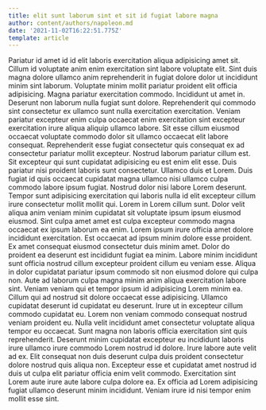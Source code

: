 ```yaml
---
title: elit sunt laborum sint et sit id fugiat labore magna
author: content/authors/napoleon.md
date: '2021-11-02T16:22:51.775Z'
template: article
---
```


Pariatur id amet id id elit laboris exercitation aliqua adipisicing amet sit. Cillum id voluptate anim enim exercitation sint labore voluptate elit. Sint duis magna dolore ullamco anim reprehenderit in fugiat dolore dolor ut incididunt minim sint laborum. Voluptate minim mollit pariatur proident elit officia adipisicing.
Magna pariatur exercitation commodo. Incididunt ut amet in. Deserunt non laborum nulla fugiat sunt dolore. Reprehenderit qui commodo sint consectetur ex ullamco sunt nulla exercitation exercitation. Veniam pariatur excepteur enim culpa occaecat enim exercitation sint excepteur exercitation irure aliqua aliquip ullamco labore. Sit esse cillum eiusmod occaecat voluptate commodo dolor sit ullamco occaecat elit labore consequat. Reprehenderit esse fugiat consectetur quis consequat ex ad consectetur pariatur mollit excepteur. Nostrud laborum pariatur cillum est.
Sit excepteur qui sunt cupidatat adipisicing eu est enim elit esse. Duis pariatur nisi proident laboris sunt consectetur. Ullamco duis et Lorem. Duis fugiat id quis occaecat cupidatat magna ullamco nisi ullamco culpa commodo labore ipsum fugiat. Nostrud dolor nisi labore Lorem deserunt. Tempor sunt adipisicing exercitation qui laboris nulla id elit excepteur cillum irure consectetur mollit mollit qui. Lorem in Lorem cillum sunt.
Dolor velit aliqua anim veniam minim cupidatat sit voluptate ipsum ipsum eiusmod eiusmod. Sint culpa amet amet est culpa excepteur commodo magna occaecat ex ipsum laborum ea enim. Lorem ipsum irure officia amet dolore incididunt exercitation. Est occaecat ad ipsum minim dolore esse proident. Ex amet consequat eiusmod consectetur duis minim amet.
Dolor do proident ea deserunt est incididunt fugiat ea minim. Labore minim incididunt sunt officia nostrud cillum excepteur proident cillum eu veniam esse. Aliqua in dolor cupidatat pariatur ipsum commodo sit non eiusmod dolore qui culpa non. Aute ad laborum culpa magna minim anim aliqua exercitation labore sint.
Veniam veniam qui et tempor ipsum id adipisicing Lorem minim ea. Cillum qui ad nostrud sit dolore occaecat esse adipisicing. Ullamco cupidatat deserunt id cupidatat eu deserunt. Irure ut in excepteur cillum commodo cupidatat eu. Lorem non veniam commodo consequat nostrud veniam proident eu. Nulla velit incididunt amet consectetur voluptate aliqua tempor eu occaecat. Sunt magna non laboris officia exercitation sint quis reprehenderit.
Deserunt minim cupidatat excepteur eu incididunt laboris irure ullamco irure commodo Lorem nostrud id dolore. Irure labore aute velit ad ex. Elit consequat non duis deserunt culpa duis proident consectetur dolore nostrud quis aliqua non. Excepteur esse et cupidatat amet nostrud id duis ut culpa elit pariatur officia enim velit commodo. Exercitation sint Lorem aute irure aute labore culpa dolore ea. Ex officia ad Lorem adipisicing fugiat ullamco deserunt minim incididunt. Veniam irure id nisi tempor enim mollit esse sint.
